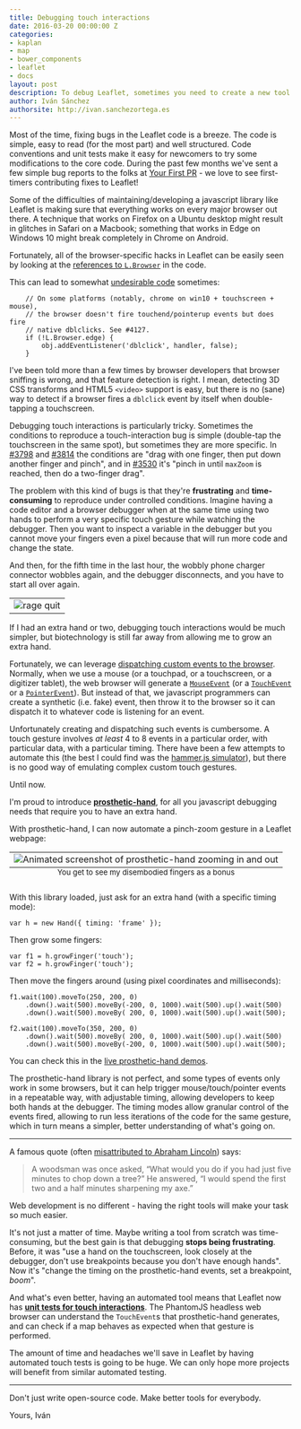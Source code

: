 ```yaml
---
title: Debugging touch interactions
date: 2016-03-20 00:00:00 Z
categories:
- kaplan
- map
- bower_components
- leaflet
- docs
layout: post
description: To debug Leaflet, sometimes you need to create a new tool.
author: Iván Sánchez
authorsite: http://ivan.sanchezortega.es
---
```


Most of the time, fixing bugs in the Leaflet code is a breeze. The code is simple, easy to read (for the most part) and well structured. Code conventions and unit tests make it easy for newcomers to try some modifications to the core code. During the past few months we've sent a few simple bug reports to the folks at [Your First PR](https://yourfirstpr.github.io/) - we love to see first-timers contributing fixes to Leaflet!


Some of the difficulties of maintaining/developing a javascript library like Leaflet is making sure that everything works on every major browser out there. A technique that works on Firefox on a Ubuntu desktop might result in glitches in Safari on a Macbook; something that works in Edge on Windows 10 might break completely in Chrome on Android.

Fortunately, all of the browser-specific hacks in Leaflet can be easily seen by looking at the [references to `L.Browser`](https://github.com/search?q=Browser+repo%3ALeaflet%2FLeaflet+language%3AJavaScript+extension%3Ajs+path%3A%2Fsrc&ref=searchresults&type=Code&utf8=%E2%9C%93) in the code.

This can lead to somewhat [undesirable code](https://github.com/Leaflet/Leaflet/blob/master/src/dom/DomEvent.DoubleTap.js#L65) sometimes:

<pre><code class="javascript">    // On some platforms (notably, chrome on win10 + touchscreen + mouse),
    // the browser doesn't fire touchend/pointerup events but does fire
    // native dblclicks. See #4127.
    if (!L.Browser.edge) {
    	obj.addEventListener('dblclick', handler, false);
    }
</code></pre>

I've been told more than a few times by browser developers that browser sniffing is wrong, and that feature detection is right. I mean, detecting 3D CSS transforms and HTML5 `<video>` support is easy, but there is no (sane) way to detect if a browser fires a `dblclick` event by itself when double-tapping a touchscreen.

Debugging touch interactions is particularly tricky. Sometimes the conditions to reproduce a touch-interaction bug is simple (double-tap the touchscreen in the same spot), but sometimes they are more specific. In [#3798](https://github.com/Leaflet/Leaflet/issues/3798) and [#3814](https://github.com/Leaflet/Leaflet/issues/3814) the conditions are "drag with one finger, then put down another finger and pinch", and in [#3530](https://github.com/Leaflet/Leaflet/issues/3530) it's "pinch in until `maxZoom` is reached, then do a two-finger drag".

The problem with this kind of bugs is that they're **frustrating** and **time-consuming** to reproduce under controlled conditions. Imagine having a code editor and a browser debugger when at the same time using two hands to perform a very specific touch gesture while watching the debugger. Then you want to inspect a variable in the debugger but you cannot move your fingers even a pixel because that will run more code and change the state.

And then, for the fifth time in the last hour, the wobbly phone charger connector wobbles again, and the debugger disconnects, and you have to start all over again.

<table class="image">
<!-- <caption align="bottom"><small></small></caption> -->
<tr><td style='text-align:center'><img src="https://i.chzbgr.com/full/4896152320/h3FAAE99E/" alt="rage quit"/></td></tr>
</table>

If I had an extra hand or two, debugging touch interactions would be much simpler, but biotechnology is still far away from allowing me to grow an extra hand.

Fortunately, we can leverage [dispatching custom events to the browser](https://developer.mozilla.org/docs/Web/API/EventTarget/dispatchEvent). Normally, when we use a mouse (or a touchpad, or a touchscreen, or a digitizer tablet), the web browser will generate a [`MouseEvent`](https://developer.mozilla.org/en-US/docs/Web/API/MouseEvent) (or a [`TouchEvent`](https://developer.mozilla.org/docs/Web/API/TouchEvent) or a [`PointerEvent`](https://developer.mozilla.org/docs/Web/API/PointerEvent)). But instead of that, we javascript programmers can create a synthetic (i.e. fake) event, then throw it to the browser so it can dispatch it to whatever code is listening for an event.

Unfortunately creating and dispatching such events is cumbersome. A touch gesture involves *at least* 4 to 8 events in a particular order, with particular data, with a particular timing. There have been a few attempts to automate this (the best I could find was the [hammer.js simulator](https://github.com/hammerjs/simulator)), but there is no good way of emulating complex custom touch gestures.

Until now.

I'm proud to introduce [**prosthetic-hand**](https://github.com/Leaflet/prosthetic-hand), for all you javascript debugging needs that require you to have an extra hand.

With prosthetic-hand, I can now automate a pinch-zoom gesture in a Leaflet webpage:


<table class="image">
<caption align="bottom"><small>You get to see my disembodied fingers as a bonus</small></caption>
<tr><td style='text-align:center'><img src="/docs/images/2016-03-20-prosthetic-hand-zooming.gif" alt="Animated screenshot of prosthetic-hand zooming in and out"/></td></tr>
</table>


With this library loaded, just ask for an extra hand (with a specific timing mode):
<pre><code class="javascript">var h = new Hand({ timing: 'frame' });
</code></pre>

Then grow some fingers:
<pre><code class="javascript">var f1 = h.growFinger('touch');
var f2 = h.growFinger('touch');
</code></pre>

Then move the fingers around (using pixel coordinates and milliseconds):
<pre><code class="javascript">f1.wait(100).moveTo(250, 200, 0)
	.down().wait(500).moveBy(-200, 0, 1000).wait(500).up().wait(500)
	.down().wait(500).moveBy( 200, 0, 1000).wait(500).up().wait(500);

f2.wait(100).moveTo(350, 200, 0)
	.down().wait(500).moveBy( 200, 0, 1000).wait(500).up().wait(500)
	.down().wait(500).moveBy(-200, 0, 1000).wait(500).up().wait(500);
</code></pre>

You can check this in the [live prosthetic-hand demos](http://leaflet.github.io/prosthetic-hand/demos/).

The prosthetic-hand library is not perfect, and some types of events only work in some browsers, but it can help trigger mouse/touch/pointer events in a repeatable way, with adjustable timing, allowing developers to keep both hands at the debugger. The timing modes allow granular control of the events fired, allowing to run less iterations of the code for the same gesture, which in turn means a simpler, better understanding of what's going on.

---

A famous quote (often [misattributed to Abraham Lincoln](http://quoteinvestigator.com/2014/03/29/sharp-axe/)) says:

<blockquote>A woodsman was once asked, “What would you do if you had just five minutes to chop down a tree?” He answered, “I would spend the first two and a half minutes sharpening my axe.”</blockquote>

Web development is no different - having the right tools will make your task so much easier.

It's not just a matter of time. Maybe writing a tool from scratch was time-consuming, but the best gain is that debugging **stops being frustrating**. Before, it was "use a hand on the touchscreen, look closely at the debugger, don't use breakpoints because you don't have enough hands". Now it's "change the timing on the prosthetic-hand events, set a breakpoint, *boom*".

And what's even better, having an automated tool means that Leaflet now has [**unit tests for touch interactions**](https://github.com/Leaflet/Leaflet/blob/master/spec/suites/map/handler/Map.TouchZoomSpec.js). The PhantomJS headless web browser can understand the `TouchEvent`s that prosthetic-hand generates, and can check if a map behaves as expected when that gesture is performed.

The amount of time and headaches we'll save in Leaflet by having automated touch tests is going to be huge. We can only hope more projects will benefit from similar automated testing.

---

Don't just write open-source code. Make better tools for everybody.

Yours,
Iván
